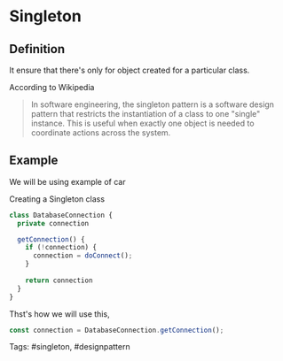 # Singleton

## Definition

It ensure that there's only for object created for a particular class.

According to Wikipedia

> In software engineering, the singleton pattern is a software design pattern that restricts the instantiation of a class to one "single" instance. This is useful when exactly one object is needed to coordinate actions across the system.

## Example

We will be using example of car  

Creating a Singleton class  

```js
class DatabaseConnection {
  private connection

  getConnection() {
    if (!connection) {
	  connection = doConnect();
	}
	
	return connection
  }
}

```

Thst's how we will use this,  

```js
const connection = DatabaseConnection.getConnection();
```

Tags: #singleton, #designpattern